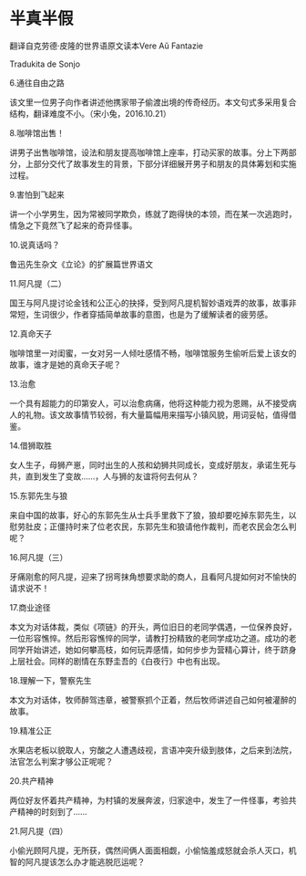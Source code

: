 # 半真半假

翻译自克劳德·皮隆的世界语原文读本Vere Aŭ Fantazie

Tradukita de Sonjo

6.通往自由之路

该文里一位男子向作者讲述他携家带子偷渡出境的传奇经历。本文句式多采用复合结构，翻译难度不小。（宋小兔，2016.10.21）

8.咖啡馆出售！

讲男子出售咖啡馆，设法和朋友提高咖啡馆上座率，打动买家的故事。分上下两部分，上部分交代了故事发生的背景，下部分详细展开男子和朋友的具体筹划和实施过程。

9.害怕到飞起来

讲一个小学男生，因为常被同学欺负，练就了跑得快的本领，而在某一次逃跑时，情急之下竟然飞了起来的奇异怪事。

10.说真话吗？

鲁迅先生杂文《立论》的扩展篇世界语文

11.阿凡提（二）

国王与阿凡提讨论金钱和公正心的抉择，受到阿凡提机智妙语戏弄的故事，故事非常短，生词很少，作者穿插简单故事的意图，也是为了缓解读者的疲劳感。

12.真命天子

咖啡馆里一对闺蜜，一女对另一人倾吐感情不畅，咖啡馆服务生偷听后爱上该女的故事，谁才是她的真命天子呢？

13.治愈

一个具有超能力的印第安人，可以治愈病痛，他将这种能力视为恩赐，从不接受病人的礼物。该文故事情节较弱，有大量篇幅用来描写小镇风貌，用词妥帖，值得借鉴。

14.借狮取胜

女人生子，母狮产崽，同时出生的人孩和幼狮共同成长，变成好朋友，承诺生死与共，直到发生了变故……，人与狮的友谊将何去何从？

15.东郭先生与狼

来自中国的故事，好心的东郭先生从士兵手里救下了狼，狼却要吃掉东郭先生，以慰劳肚皮；正僵持时来了位老农民，东郭先生和狼请他作裁判，而老农民会怎么判呢？

16.阿凡提（三）

牙痛刚愈的阿凡提，迎来了拐弯抹角想要求助的商人，且看阿凡提如何对不愉快的请求说不！

17.商业途径

本文为对话体裁，类似《项链》的开头，两位旧日的老同学偶遇，一位保养良好，一位形容憔悴。然后形容憔悴的同学，请教打扮精致的老同学成功之道。成功的老同学开始讲述，她如何攀高枝，如何玩弄感情，如何步步为营精心算计，终于跻身上层社会。同样的剧情在东野圭吾的《白夜行》中也有出现。

18.理解一下，警察先生

本文为对话体，牧师醉驾违章，被警察抓个正着，然后牧师讲述自己如何被灌醉的故事。

19.精准公正

水果店老板以貌取人，穷酸之人遭遇歧视，言语冲突升级到肢体，之后来到法院，法官怎么判案才够公正呢呢？

20.共产精神

两位好友怀着共产精神，为村镇的发展奔波，归家途中，发生了一件怪事，考验共产精神的时刻到了……

21.阿凡提（四）

小偷光顾阿凡提，无所获，偶然间俩人面面相觑，小偷恼羞成怒就会杀人灭口，机智的阿凡提该怎么办才能逃脱厄运呢？


